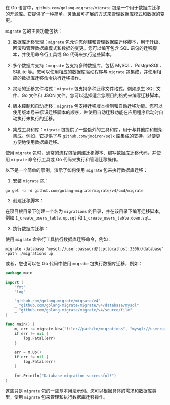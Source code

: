 在 Go 语言中，`github.com/golang-migrate/migrate` 包是一个用于数据库迁移的开源库。它提供了一种简单、灵活且可扩展的方式来管理数据库模式和数据的变更。

`migrate` 包的主要功能包括：

1. 数据库迁移管理：`migrate` 包允许您创建和管理数据库迁移脚本，用于升级、回滚和管理数据库模式和数据的变更。您可以编写包含 SQL 语句的迁移脚本，并使用命令行工具或 Go 代码来执行这些脚本。

2. 多个数据库支持：`migrate` 包支持多种数据库，包括 MySQL、PostgreSQL、SQLite 等。您可以使用相应的数据库驱动程序与 `migrate` 包集成，并使用相应的数据库迁移命令执行迁移操作。

3. 灵活的迁移文件格式：`migrate` 包支持多种迁移文件格式，例如原生 SQL 文件、Go 文件和 JSON 文件。您可以选择适合您项目的格式来编写迁移脚本。

4. 版本控制和自动迁移：`migrate` 包支持迁移版本控制和自动迁移功能。您可以使用版本号来标识迁移脚本的顺序，并使用自动迁移功能在应用程序启动时自动执行未执行的迁移。

5. 集成工具和库：`migrate` 包提供了一些额外的工具和库，用于与其他库和框架集成。例如，它提供了与 `github.com/jmoiron/sqlx` 库集成的支持，以便更方便地使用数据库迁移。

使用 `migrate` 包时，通常的流程包括创建迁移脚本、编写数据库迁移代码，并使用 `migrate` 命令行工具或 Go 代码来执行和管理迁移操作。

以下是一个简单的示例，演示了如何使用 `migrate` 包来执行数据库迁移：

1. 安装 `migrate` 包：

```shell
go get -u -d github.com/golang-migrate/migrate/v4/cmd/migrate
```

2. 创建迁移脚本：

在项目根目录下创建一个名为 `migrations` 的目录，并在该目录下编写迁移脚本，例如 `1_create_users_table.up.sql` 和 `1_create_users_table.down.sql`。

3. 执行数据库迁移：

使用 `migrate` 命令行工具执行数据库迁移命令，例如：

```shell
migrate -database "mysql://user:password@tcp(localhost:3306)/database" -path ./migrations up
```

或者，您也可以在 Go 代码中使用 `migrate` 包执行数据库迁移，例如：

```go
package main

import (
	"fmt"
	"log"

	"github.com/golang-migrate/migrate/v4"
	_ "github.com/golang-migrate/migrate/v4/database/mysql"
	_ "github.com/golang-migrate/migrate/v4/source/file"
)

func main() {
	m, err := migrate.New("file://path/to/migrations", "mysql://user:password@tcp(localhost:3306)/database")
	if err != nil {
		log.Fatal(err)
	}

	err = m.Up()
	if err != nil {
		log.Fatal(err)
	}

	fmt.Println("Database migration successful!")
}
```

这些只是 `migrate` 包的一些基本用法示例。您可以根据具体的需求和数据库类型，使用 `migrate` 包来管理和执行数据库迁移操作。